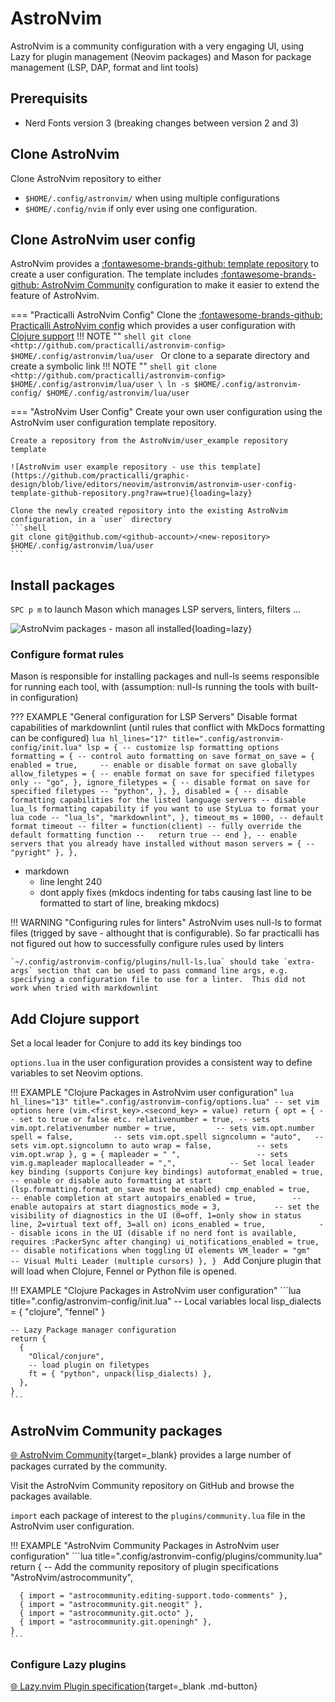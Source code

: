 # AstroNvim

AstroNvim is a community configuration with a very engaging UI, using Lazy for plugin management (Neovim packages) and Mason for package management (LSP, DAP, format and lint tools)

## Prerequisits

- Nerd Fonts version 3 (breaking changes between version 2 and 3)

## Clone AstroNvim

Clone AstroNvim repository to either

- `$HOME/.config/astronvim/` when using multiple configurations 
- `$HOME/.config/nvim` if only ever using one configuration.

## Clone AstroNvim user config

AstroNvim provides a [:fontawesome-brands-github: template repository](https://github.com/AstroNvim/user_example) to create a user configuration. The template includes [:fontawesome-brands-github: AstroNvim Community](https://github.com/AstroNvim/user_example) configuration to make it easier to extend the feature of AstroNvim.

=== "Practicalli AstroNvim Config"
    Clone the [:fontawesome-brands-github: Practicalli AstroNvim config](https://github.com/practicalli/astronvim-config) which provides a user configuration with [Clojure support](clojure.md)
    !!! NOTE ""
        ```shell
        git clone <http://github.com/practicalli/astronvim-config> $HOME/.config/astronvim/lua/user
        ```
    Or clone to a separate directory and create a symbolic link 
    !!! NOTE ""
        ```shell
        git clone <http://github.com/practicalli/astronvim-config> $HOME/.config/astronvim/lua/user \
        ln -s $HOME/.config/astronvim-config/ $HOME/.config/astronvim/lua/user
        ```

=== "AstroNvim User Config"
    Create your own user configuration using the AstroNvim user configuration template repository.

    Create a repository from the AstroNvim/user_example repository template

    ![AstroNvim user example repository - use this template](https://github.com/practicalli/graphic-design/blob/live/editors/neovim/astronvim/astronvim-user-config-template-github-repository.png?raw=true){loading=lazy}

    Clone the newly created repository into the existing AstroNvim configuration, in a `user` directory
    ```shell
    git clone git@github.com/<github-account>/<new-repository> $HOME/.config/astronvim/lua/user
    ```

## Install packages

`SPC p m` to launch Mason which manages LSP servers, linters, filters ...

![AstroNvim packages - mason all installed](https://github.com/practicalli/graphic-design/blob/live/editors/neovim/astronvim/astronvim-packages-mason-installed-all.png?raw=true){loading=lazy}


### Configure format rules

Mason is responsible for installing packages and null-ls seems responsible for running each tool, with (assumption: null-ls running the tools with built-in configuration)

??? EXAMPLE "General configuration for LSP Servers"
    Disable format capabilities of markdownlint (until rules that conflict with MkDocs formatting can be configured) 
    ```lua hl_lines="17" title=".config/astronvim-config/init.lua"
      lsp = {
        -- customize lsp formatting options
        formatting = {
          -- control auto formatting on save
          format_on_save = {
            enabled = true,     -- enable or disable format on save globally
            allow_filetypes = { -- enable format on save for specified filetypes only
              -- "go",
            },
            ignore_filetypes = { -- disable format on save for specified filetypes
              -- "python",
            },
          },
          disabled = { -- disable formatting capabilities for the listed language servers
            -- disable lua_ls formatting capability if you want to use StyLua to format your lua code
            -- "lua_ls",
            "markdownlint",
          },
          timeout_ms = 1000, -- default format timeout
          -- filter = function(client) -- fully override the default formatting function
          --   return true
          -- end
        },
        -- enable servers that you already have installed without mason
        servers = {
          -- "pyright"
        },
      },
    ```


- markdown
  - line lenght 240
  - dont apply fixes (mkdocs indenting for tabs causing last line to be formatted to start of line, breaking mkdocs)

!!! WARNING "Configuring rules for linters"
    AstroNvim uses null-ls to format files (trigged by save - althought that is configurable).  So far practicalli has not figured out how to successfully configure rules used by linters

    `~/.config/astronvim-config/plugins/null-ls.lua` should take `extra-args` section that can be used to pass command line args, e.g. specifying a configuration file to use for a linter.  This did not work when tried with markdownlint 

## Add Clojure support

Set a local leader for Conjure to add its key bindings too

`options.lua` in the user configuration provides a consistent way to define variables to set Neovim options.

!!! EXAMPLE "Clojure Packages in AstroNvim user configuration"
    ```lua hl_lines="13" title=".config/astronvim-config/options.lua"
    -- set vim options here (vim.<first_key>.<second_key> = value)
    return {
      opt = {
        -- set to true or false etc.
        relativenumber = true, -- sets vim.opt.relativenumber
        number = true,         -- sets vim.opt.number
        spell = false,         -- sets vim.opt.spell
        signcolumn = "auto",   -- sets vim.opt.signcolumn to auto
        wrap = false,          -- sets vim.opt.wrap
      },
      g = {
        mapleader = " ",                 -- sets vim.g.mapleader
        maplocalleader = ",",            -- Set local leader key binding (supports Conjure key bindings)
        autoformat_enabled = true,       -- enable or disable auto formatting at start (lsp.formatting.format_on_save must be enabled)
        cmp_enabled = true,              -- enable completion at start
        autopairs_enabled = true,        -- enable autopairs at start
        diagnostics_mode = 3,            -- set the visibility of diagnostics in the UI (0=off, 1=only show in status line, 2=virtual text off, 3=all on)
        icons_enabled = true,            -- disable icons in the UI (disable if no nerd font is available, requires :PackerSync after changing)
        ui_notifications_enabled = true, -- disable notifications when toggling UI elements
        VM_leader = "gm"                 -- Visual Multi Leader (multiple cursors)
      },
    }
    ```
Add Conjure plugin that will load when Clojure, Fennel or Python file is opened.

!!! EXAMPLE "Clojure Packages in AstroNvim user configuration"
    ```lua title=".config/astronvim-config/init.lua"
    -- Local variables
    local lisp_dialects = { "clojure", "fennel" }
    
    -- Lazy Package manager configuration
    return {
      {
        "Olical/conjure",
        -- load plugin on filetypes
        ft = { "python", unpack(lisp_dialects) },
      },
    }
    ```

## AstroNvim Community packages

[:globe_with_meridians: AstroNvim Community](https://github.com/AstroNvim/astrocommunity){target=\_blank} provides a large number of packages currated by the community.

Visit the AstroNvim Community repository on GitHub and browse the packages available.

`import` each package of interest to the `plugins/community.lua` file in the AstroNvim user configuration.

!!! EXAMPLE "AstroNvim Community Packages in AstroNvim user configuration"
    ```lua title=".config/astronvim-config/plugins/community.lua"
    return {
      -- Add the community repository of plugin specifications
      "AstroNvim/astrocommunity",
    
      { import = "astrocommunity.editing-support.todo-comments" },
      { import = "astrocommunity.git.neogit" },
      { import = "astrocommunity.git.octo" },
      { import = "astrocommunity.git.openingh" },
    }
    ```

### Configure Lazy plugins

[:globe_with_meridians: Lazy.nvim Plugin specification](https://github.com/folke/lazy.nvim#-plugin-spec){target=_blank .md-button}


